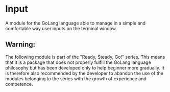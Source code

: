 # Input
A module for the GoLang language able to manage in a simple and comfortable way user inputs on the terminal window.

## Warning:
The following module is part of the "Ready, Steady, Go!" series.
This means that it is a package that does not properly fulfill the GoLang language philosophy but has been developed only to help beginner more gradually.
It is therefore also recommended by the developer to abandon the use of the modules belonging to the series with the growth of experience and competence.